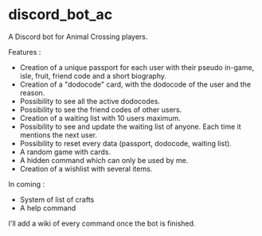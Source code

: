 # discord_bot_ac
A Discord bot for Animal Crossing players.

Features :
- Creation of a unique passport for each user with their pseudo in-game, isle, fruit, friend code and a short biography.
- Creation of a "dodocode" card, with the dodocode of the user and the reason.
- Possibility to see all the active dodocodes.
- Possibility to see the friend codes of other users.
- Creation of a waiting list with 10 users maximum.
- Possibility to see and update the waiting list of anyone. Each time it mentions the next user.
- Possibility to reset every data (passport, dodocode, waiting list).
- A random game with cards.
- A hidden command which can only be used by me.
- Creation of a wishlist with several items.

In coming :
- System of list of crafts
- A help command

I'll add a wiki of every command once the bot is finished.

